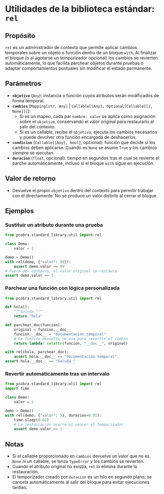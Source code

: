 # Utilidades de la biblioteca estándar: `rel`

## Propósito
`rel` es un administrador de contexto que permite aplicar cambios temporales sobre un objeto o función dentro de un bloque `with`. Al finalizar el bloque (o al agotarse un temporizador opcional) los cambios se revierten automáticamente, lo que facilita parchear objetos durante pruebas o adaptar comportamientos puntuales sin modificar el estado permanente.

## Parámetros
- **`objetivo`** (`Any`): instancia o función cuyos atributos serán modificados de forma temporal.
- **`cambios`** (`Mapping[str, Any]` | `Callable[[Any], Optional[Callable[[], None]]]`):
  - Si es un mapeo, cada par `nombre: valor` se aplica como asignación sobre el `objetivo`, conservando el valor original para restaurarlo al salir del contexto.
  - Si es un callable, recibe el `objetivo`, ejecuta los cambios necesarios y puede devolver otra función encargada de deshacerlos.
- **`condicion`** (`Callable[[Any], bool]`, opcional): función que decide si los cambios deben aplicarse. Cuando es `None` se asume `True` y los cambios siempre se ejecutan.
- **`duracion`** (`float`, opcional): tiempo en segundos tras el cual se revierte el parche automáticamente, incluso si el bloque `with` sigue en ejecución.

## Valor de retorno
- Devuelve el propio `objetivo` dentro del contexto para permitir trabajar con él directamente. No se produce un valor distinto al cerrar el bloque.

## Ejemplos
### Sustituir un atributo durante una prueba
```python
from pcobra.standard_library.util import rel

class Demo:
    valor = 1

demo = Demo()
with rel(demo, {"valor": 99}):
    assert demo.valor == 99
# Fuera del contexto, el valor original se restaura
assert demo.valor == 1
```

### Parchear una función con lógica personalizada
```python
from pcobra.standard_library.util import rel

def hola():
    """Saluda."""
    return "hola"

def parchear_doc(funcion):
    original = funcion.__doc__
    funcion.__doc__ = "documentación temporal"
    # La función devuelta se usa para revertir el cambio
    return lambda: setattr(funcion, "__doc__", original)

with rel(hola, parchear_doc):
    assert hola.__doc__ == "documentación temporal"
assert hola.__doc__ == "Saluda."
```

### Revertir automáticamente tras un intervalo
```python
from pcobra.standard_library.util import rel
import time

class Demo:
    valor = 1

demo = Demo()
with rel(demo, {"valor": 5}, duracion=0.01):
    time.sleep(0.02)
    # La restauración ocurre al vencer el temporizador
    assert demo.valor == 1
```

## Notas
- Si el callable proporcionado en `cambios` devuelve un valor que no es `None` ni un callable, se lanza `TypeError` y los cambios se revierten.
- Cuando el atributo original no existía, `rel` lo elimina durante la restauración.
- El temporizador creado por `duracion` es un hilo en segundo plano; se cancela automáticamente al salir del bloque para evitar ejecuciones tardías.
